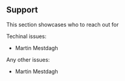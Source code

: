 ## Support

This section showcases who to reach out for

Techinal issues: 
- Martin Mestdagh

Any other issues: 
- Martin Mestdagh
